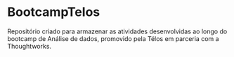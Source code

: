 # BootcampTelos
Repositório criado para armazenar as atividades desenvolvidas ao longo do bootcamp de Análise de dados, promovido pela Télos em parceria com a Thoughtworks.
